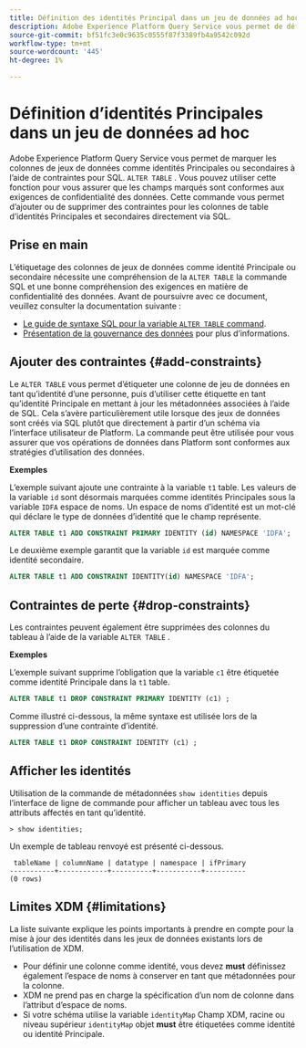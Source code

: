 ```yaml
---
title: Définition des identités Principal dans un jeu de données ad hoc
description: Adobe Experience Platform Query Service vous permet de définir une identité ou une identité Principale pour les champs de jeu de données de schéma ad hoc directement via la commande SQL ALTER TABLE. Le document explique comment utiliser la commande ALTER TABLE pour définir une identité Principale ou une identité secondaire.
source-git-commit: bf51fc3e0c9635c0555f87f3389fb4a9542c092d
workflow-type: tm+mt
source-wordcount: '445'
ht-degree: 1%

---
```


# Définition d’identités Principales dans un jeu de données ad hoc

Adobe Experience Platform Query Service vous permet de marquer les colonnes de jeux de données comme identités Principales ou secondaires à l’aide de contraintes pour SQL. `ALTER TABLE` . Vous pouvez utiliser cette fonction pour vous assurer que les champs marqués sont conformes aux exigences de confidentialité des données. Cette commande vous permet d’ajouter ou de supprimer des contraintes pour les colonnes de table d’identités Principales et secondaires directement via SQL.

## Prise en main

L’étiquetage des colonnes de jeux de données comme identité Principale ou secondaire nécessite une compréhension de la `ALTER TABLE` la commande SQL et une bonne compréhension des exigences en matière de confidentialité des données. Avant de poursuivre avec ce document, veuillez consulter la documentation suivante :

* [Le guide de syntaxe SQL pour la variable `ALTER TABLE` command](../sql/syntax.md).
* [Présentation de la gouvernance des données](../../data-governance/home.md) pour plus d’informations.

## Ajouter des contraintes {#add-constraints}

Le `ALTER TABLE` vous permet d’étiqueter une colonne de jeu de données en tant qu’identité d’une personne, puis d’utiliser cette étiquette en tant qu’identité Principale en mettant à jour les métadonnées associées à l’aide de SQL. Cela s’avère particulièrement utile lorsque des jeux de données sont créés via SQL plutôt que directement à partir d’un schéma via l’interface utilisateur de Platform. La commande peut être utilisée pour vous assurer que vos opérations de données dans Platform sont conformes aux stratégies d’utilisation des données.

**Exemples**

L’exemple suivant ajoute une contrainte à la variable `t1` table. Les valeurs de la variable `id` sont désormais marquées comme identités Principales sous la variable `IDFA` espace de noms. Un espace de noms d’identité est un mot-clé qui déclare le type de données d’identité que le champ représente.

```sql
ALTER TABLE t1 ADD CONSTRAINT PRIMARY IDENTITY (id) NAMESPACE 'IDFA';
```

Le deuxième exemple garantit que la variable `id` est marquée comme identité secondaire.

```sql
ALTER TABLE t1 ADD CONSTRAINT IDENTITY(id) NAMESPACE 'IDFA';
```

## Contraintes de perte {#drop-constraints}

Les contraintes peuvent également être supprimées des colonnes du tableau à l’aide de la variable `ALTER TABLE` .

**Exemples**

L’exemple suivant supprime l’obligation que la variable `c1` être étiquetée comme identité Principale dans la `t1` table.

```sql
ALTER TABLE t1 DROP CONSTRAINT PRIMARY IDENTITY (c1) ;
```

Comme illustré ci-dessous, la même syntaxe est utilisée lors de la suppression d’une contrainte d’identité.

```sql
ALTER TABLE t1 DROP CONSTRAINT IDENTITY (c1) ;
```

## Afficher les identités

Utilisation de la commande de métadonnées `show identities` depuis l’interface de ligne de commande pour afficher un tableau avec tous les attributs affectés en tant qu’identité.

```shell
> show identities;
```

Un exemple de tableau renvoyé est présenté ci-dessous.

```console
 tableName | columnName | datatype | namespace | ifPrimary
-----------+------------+----------+-----------+----------
(0 rows)
```

## Limites XDM {#limitations}

La liste suivante explique les points importants à prendre en compte pour la mise à jour des identités dans les jeux de données existants lors de l’utilisation de XDM.

* Pour définir une colonne comme identité, vous devez **must** définissez également l’espace de noms à conserver en tant que métadonnées pour la colonne.
* XDM ne prend pas en charge la spécification d’un nom de colonne dans l’attribut d’espace de noms.
* Si votre schéma utilise la variable `identityMap` Champ XDM, racine ou niveau supérieur `identityMap` objet **must** être étiquetées comme identité ou identité Principale.
